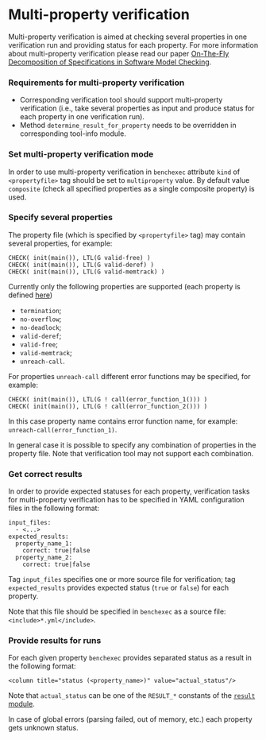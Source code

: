# Multi-property verification

Multi-property verification is aimed at checking several properties
in one verification run and providing status for each property.
For more information about multi-property verification
please read our paper [On-The-Fly Decomposition of Specifications in Software Model Checking](https://www.sosy-lab.org/~dbeyer/spec-decomposition/2016-FSE.On-the-Fly_Decomposition_of_Specifications_in_Software_Model_Checking.pdf).

### Requirements for multi-property verification
 * Corresponding verification tool should support multi-property verification
   (i.e., take several properties as input and produce status for each property
   in one verification run).
 * Method `determine_result_for_property` needs to be overridden
   in corresponding tool-info module.

### Set multi-property verification mode
In order to use multi-property verification in `benchexec`
attribute `kind` of `<propertyfile>` tag should be set to `multiproperty` value.
By default value `composite` (check all specified properties as a single composite property) is used.

### Specify several properties
The property file (which is specified by `<propertyfile>` tag) 
may contain several properties, for example:

    CHECK( init(main()), LTL(G valid-free) )
    CHECK( init(main()), LTL(G valid-deref) )
    CHECK( init(main()), LTL(G valid-memtrack) )

Currently only the following properties are supported (each property is defined [here](properties/INDEX.md))
 
 * `termination`;
 * `no-overflow`;
 * `no-deadlock`;
 * `valid-deref`;
 * `valid-free`;
 * `valid-memtrack`;
 * `unreach-call`.

For properties `unreach-call` different error functions may be specified, for example:

    CHECK( init(main()), LTL(G ! call(error_function_1())) )
    CHECK( init(main()), LTL(G ! call(error_function_2())) )

In this case property name contains error function name, for example: `unreach-call(error_function_1)`.

In general case it is possible to specify any combination of properties in the property file.
Note that verification tool may not support each combination.

### Get correct results
In order to provide expected statuses for each property, verification tasks
for multi-property verification has to be specified in YAML configuration files in the following format:

    input_files:
      - <...>
    expected_results:
      property_name_1:
        correct: true|false
      property_name_2:
        correct: true|false

Tag `input_files` specifies one or more source file for verification;
tag `expected_results` provides expected status (`true` or `false`)
for each property.

Note that this file should be specified in `benchexec` as a source file:
`<include>*.yml</include>`.

### Provide results for runs
For each given property `benchexec` provides separated status as a result
in the following format:

    <column title="status (<property_name>)" value="actual_status"/>

Note that `actual_status` can be one of the `RESULT_*` constants of the 
[`result` module](https://github.com/sosy-lab/benchexec/blob/master/benchexec/result.py).

In case of global errors (parsing failed, out of memory, etc.) each property
gets unknown status.
